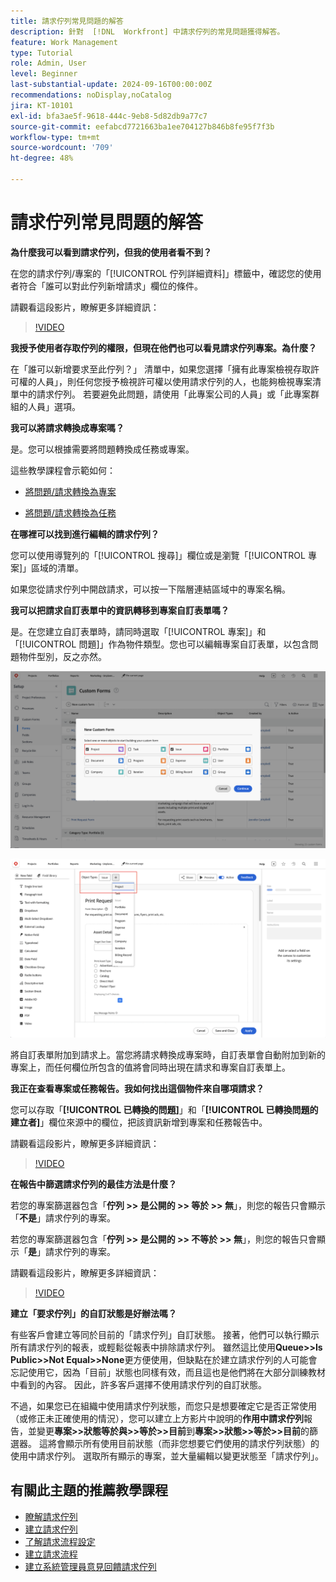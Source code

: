 ```yaml
---
title: 請求佇列常見問題的解答
description: 針對  [!DNL  Workfront] 中請求佇列的常見問題獲得解答。
feature: Work Management
type: Tutorial
role: Admin, User
level: Beginner
last-substantial-update: 2024-09-16T00:00:00Z
recommendations: noDisplay,noCatalog
jira: KT-10101
exl-id: bfa3ae5f-9618-444c-9eb8-5d82db9a77c7
source-git-commit: eefabcd7721663ba1ee704127b846b8fe95f7f3b
workflow-type: tm+mt
source-wordcount: '709'
ht-degree: 48%

---
```


# 請求佇列常見問題的解答

**為什麼我可以看到請求佇列，但我的使用者看不到？**

在您的請求佇列/專案的「[!UICONTROL 佇列詳細資料]」標籤中，確認您的使用者符合「誰可以對此佇列新增請求」欄位的條件。

請觀看這段影片，瞭解更多詳細資訊：

>[!VIDEO](https://video.tv.adobe.com/v/3434156/?quality=12&learn=on)

**我授予使用者存取佇列的權限，但現在他們也可以看見請求佇列專案。為什麼？**

在「誰可以新增要求至此佇列？」 清單中，如果您選擇「擁有此專案檢視存取許可權的人員」，則任何您授予檢視許可權以使用請求佇列的人，也能夠檢視專案清單中的請求佇列。 若要避免此問題，請使用「此專案公司的人員」或「此專案群組的人員」選項。

**我可以將請求轉換成專案嗎？**

是。您可以根據需要將問題轉換成任務或專案。

這些教學課程會示範如何：

* [將問題/請求轉換為專案](/help/manage-work/issues-requests/create-a-project-from-a-request.md)

* [將問題/請求轉換為任務](/help/manage-work/issues-requests/convert-issues-to-other-work-items.md)

**在哪裡可以找到進行編輯的請求佇列？**

您可以使用導覽列的「[!UICONTROL 搜尋]」欄位或是瀏覽「[!UICONTROL 專案]」區域的清單。

如果您從請求佇列中開啟請求，可以按一下階層連結區域中的專案名稱。

**我可以把請求自訂表單中的資訊轉移到專案自訂表單嗎？**

是。在您建立自訂表單時，請同時選取「[!UICONTROL 專案]」和「[!UICONTROL 問題]」作為物件類型。您也可以編輯專案自訂表單，以包含問題物件型別，反之亦然。

![顯示建立自訂表單時如何選取2個物件型別的影像](assets/faq-image-1.png)

![此影像顯示編輯自訂表單時如何選取2個物件型別](assets/faq-image-2.png)

將自訂表單附加到請求上。當您將請求轉換成專案時，自訂表單會自動附加到新的專案上，而任何欄位所包含的值將會同時出現在請求和專案自訂表單上。

**我正在查看專案或任務報告。我如何找出這個物件來自哪項請求？**

您可以存取「**[!UICONTROL 已轉換的問題]**」和「**[!UICONTROL 已轉換問題的建立者]**」欄位來源中的欄位，把該資訊新增到專案和任務報告中。

請觀看這段影片，瞭解更多詳細資訊：

>[!VIDEO](https://video.tv.adobe.com/v/3434176/?quality=12&learn=on)


**在報告中篩選請求佇列的最佳方法是什麼？**

若您的專案篩選器包含「**佇列 >> 是公開的 >> 等於 >> 無**」，則您的報告只會顯示「**不是**」請求佇列的專案。

若您的專案篩選器包含「**佇列 >> 是公開的 >> 不等於 >> 無**」，則您的報告只會顯示「**是**」請求佇列的專案。

請觀看這段影片，瞭解更多詳細資訊：

>[!VIDEO](https://video.tv.adobe.com/v/3434329/?quality=12&learn=on)

**建立「要求佇列」的自訂狀態是好辦法嗎？**

有些客戶會建立等同於目前的「請求佇列」自訂狀態。 接著，他們可以執行顯示所有請求佇列的報表，或輕鬆從報表中排除請求佇列。 雖然這比使用&#x200B;**Queue>>Is Public>>Not Equal>>None**&#x200B;更方便使用，但缺點在於建立請求佇列的人可能會忘記使用它，因為「目前」狀態也同樣有效，而且這也是他們將在大部分訓練教材中看到的內容。 因此，許多客戶選擇不使用請求佇列的自訂狀態。

不過，如果您已在組織中使用請求佇列狀態，而您只是想要確定它是否正常使用（或修正未正確使用的情況），您可以建立上方影片中說明的&#x200B;**作用中請求佇列**&#x200B;報告，並變更&#x200B;**專案>>狀態等於與>>等於>>目前**&#x200B;到&#x200B;**專案>>狀態>>等於>>目前**&#x200B;的篩選器。 這將會顯示所有使用目前狀態（而非您想要它們使用的請求佇列狀態）的使用中請求佇列。 選取所有顯示的專案，並大量編輯以變更狀態至「請求佇列」。

## 有關此主題的推薦教學課程

* [瞭解請求佇列](/help/manage-work/request-queues/understand-request-queues.md)
* [建立請求佇列](/help/manage-work/request-queues/create-a-request-queue.md)
* [了解請求流程設定](/help/manage-work/request-queues/understand-settings-for-a-flow-request.md)
* [建立請求流程](/help/manage-work/request-queues/create-a-request-flow.md)
* [建立系統管理員意見回饋請求佇列](/help/manage-work/request-queues/create-a-system-admin-feedback-request-queue.md)

